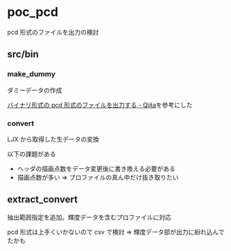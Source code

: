 # poc_pcd

pcd 形式のファイルを出力の検討

## src/bin

### make_dummy

ダミーデータの作成

[バイナリ形式の pcd 形式のファイルを出力する - Qiita](https://qiita.com/gou_koutaki/items/3c430db5e99e8771ed94)を参考にした

### convert

LJX から取得した生データの変換

以下の課題がある

- ヘッダの描画点数をデータ変更後に書き換える必要がある
- 描画点数が多い ⇒ プロファイルの真ん中だけ抜き取りたい

## extract_convert

抽出範囲指定を追加。輝度データを含むプロファイルに対応

pcd 形式は上手くいかないので csv で検討 ⇒ 輝度データ部が出力に紛れ込んでたかも
